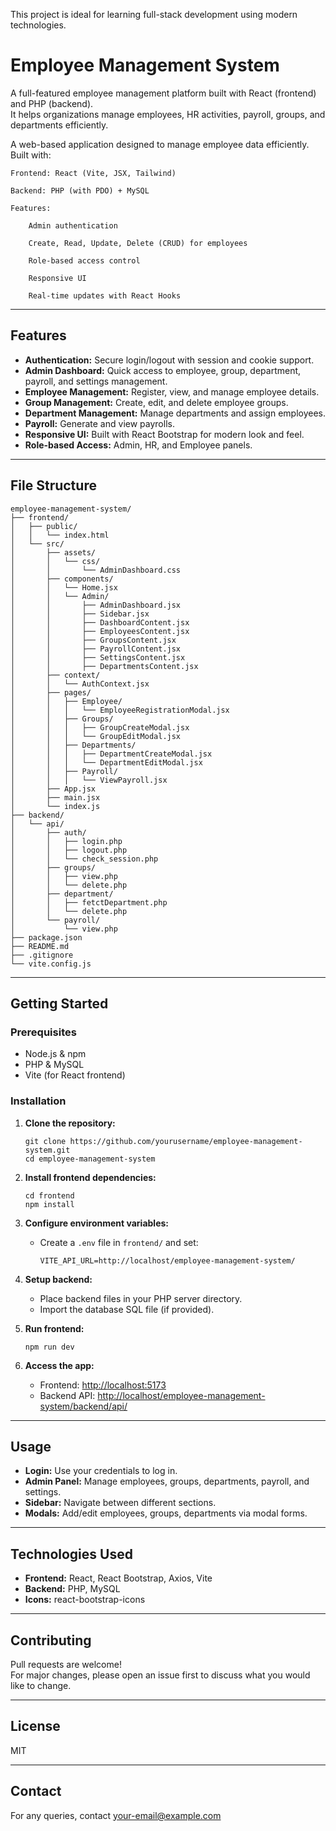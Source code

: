 This project is ideal for learning full-stack development using modern technologies.
# Employee Management System

A full-featured employee management platform built with React (frontend) and PHP (backend).  
It helps organizations manage employees, HR activities, payroll, groups, and departments efficiently.

A web-based application designed to manage employee data efficiently. Built with:

    Frontend: React (Vite, JSX, Tailwind)

    Backend: PHP (with PDO) + MySQL

    Features:

        Admin authentication

        Create, Read, Update, Delete (CRUD) for employees

        Role-based access control

        Responsive UI

        Real-time updates with React Hooks
---

## Features

- **Authentication:** Secure login/logout with session and cookie support.
- **Admin Dashboard:** Quick access to employee, group, department, payroll, and settings management.
- **Employee Management:** Register, view, and manage employee details.
- **Group Management:** Create, edit, and delete employee groups.
- **Department Management:** Manage departments and assign employees.
- **Payroll:** Generate and view payrolls.
- **Responsive UI:** Built with React Bootstrap for modern look and feel.
- **Role-based Access:** Admin, HR, and Employee panels.

---

## File Structure

```
employee-management-system/
├── frontend/
│   ├── public/
│   │   └── index.html
│   └── src/
│       ├── assets/
│       │   └── css/
│       │       └── AdminDashboard.css
│       ├── components/
│       │   └── Home.jsx
│       │   └── Admin/
│       │       ├── AdminDashboard.jsx
│       │       ├── Sidebar.jsx
│       │       ├── DashboardContent.jsx
│       │       ├── EmployeesContent.jsx
│       │       ├── GroupsContent.jsx
│       │       ├── PayrollContent.jsx
│       │       ├── SettingsContent.jsx
│       │       ├── DepartmentsContent.jsx
│       ├── context/
│       │   └── AuthContext.jsx
│       ├── pages/
│       │   ├── Employee/
│       │   │   └── EmployeeRegistrationModal.jsx
│       │   ├── Groups/
│       │   │   ├── GroupCreateModal.jsx
│       │   │   └── GroupEditModal.jsx
│       │   ├── Departments/
│       │   │   ├── DepartmentCreateModal.jsx
│       │   │   └── DepartmentEditModal.jsx
│       │   ├── Payroll/
│       │   │   └── ViewPayroll.jsx
│       ├── App.jsx
│       ├── main.jsx
│       └── index.js
├── backend/
│   └── api/
│       ├── auth/
│       │   ├── login.php
│       │   ├── logout.php
│       │   └── check_session.php
│       ├── groups/
│       │   ├── view.php
│       │   └── delete.php
│       ├── department/
│       │   ├── fetctDepartment.php
│       │   └── delete.php
│       └── payroll/
│           └── view.php
├── package.json
├── README.md
├── .gitignore
└── vite.config.js
```

---

## Getting Started

### Prerequisites

- Node.js & npm
- PHP & MySQL
- Vite (for React frontend)

### Installation

1. **Clone the repository:**
   ```
   git clone https://github.com/yourusername/employee-management-system.git
   cd employee-management-system
   ```

2. **Install frontend dependencies:**
   ```
   cd frontend
   npm install
   ```

3. **Configure environment variables:**
   - Create a `.env` file in `frontend/` and set:
     ```
     VITE_API_URL=http://localhost/employee-management-system/
     ```

4. **Setup backend:**
   - Place backend files in your PHP server directory.
   - Import the database SQL file (if provided).

5. **Run frontend:**
   ```
   npm run dev
   ```

6. **Access the app:**
   - Frontend: [http://localhost:5173](http://localhost:5173)
   - Backend API: [http://localhost/employee-management-system/backend/api/](http://localhost/employee-management-system/backend/api/)

---

## Usage

- **Login:** Use your credentials to log in.
- **Admin Panel:** Manage employees, groups, departments, payroll, and settings.
- **Sidebar:** Navigate between different sections.
- **Modals:** Add/edit employees, groups, departments via modal forms.

---

## Technologies Used

- **Frontend:** React, React Bootstrap, Axios, Vite
- **Backend:** PHP, MySQL
- **Icons:** react-bootstrap-icons

---

## Contributing

Pull requests are welcome!  
For major changes, please open an issue first to discuss what you would like to change.

---

## License

MIT

---

## Contact

For any queries, contact [your-email@example.com](mailto:your-email@example.com)